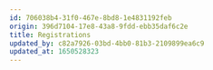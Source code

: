 ```yaml
---
id: 706038b4-31f0-467e-8bd8-1e4831192feb
origin: 396d7104-17e8-43a8-9fdd-ebb35daf6c2e
title: Registrations
updated_by: c82a7926-03bd-4bb0-81b3-2109899ea6c9
updated_at: 1650528323
---
```

